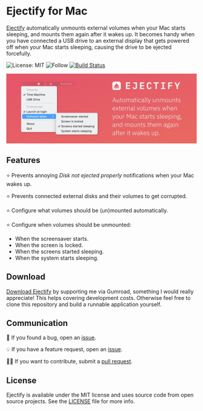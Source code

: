 # Ejectify for Mac

[Ejectify](https://ejectify.app) automatically unmounts external volumes when your Mac starts sleeping, and mounts them again after it wakes up. It becomes handy when you have connected a USB drive to an external display that gets powered off when your Mac starts sleeping, causing the drive to be ejected forcefully.  

![License: MIT](https://img.shields.io/badge/License-MIT-green.svg)
![Follow](https://img.shields.io/twitter/follow/nielsmouthaan?style=social)
[![Build Status](https://app.bitrise.io/app/cb954929dc35d7d8/status.svg?token=20ple7v5CsOiHP3_cNmAaw&branch=main)](https://app.bitrise.io/app/cb954929dc35d7d8)

![Header](Header.jpg)

## Features

⭐ Prevents annoying *Disk not ejected properly* notifications when your Mac wakes up.

⭐ Prevents connected external disks and their volumes to get corrupted.

⭐ Configure what volumes should be (un)mounted automatically.

⭐ Configure when volumes should be unmounted:

- When the screensaver starts.
- When the screen is locked.
- When the screens started sleeping.
- When the system starts sleeping.


## Download

[Download Ejectify](https://gum.co/ejectify) by supporting me via Gumroad, something I would really appreciate! This helps covering development costs. Otherwise feel free to clone this repository and build a runnable application yourself.
  
## Communication

🐛 If you found a bug, open an [issue](https://github.com/nielsmouthaan/ejectify-macos/issues).

💡 If you have a feature request, open an [issue](https://github.com/nielsmouthaan/ejectify-macos/issues).

🧑‍💻 If you want to contribute, submit a [pull request](https://github.com/nielsmouthaan/ejectify-macos/pulls).

## License

Ejectify is available under the MIT license and uses source code from open source projects. See the [LICENSE](https://github.com/nielsmouthaan/ejectify-macos/blob/main/LICENSE) file for more info.
